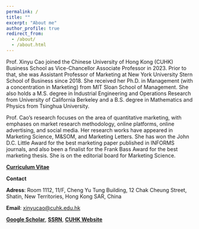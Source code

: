 ```yaml
---
permalink: /
title: ""
excerpt: "About me"
author_profile: true
redirect_from: 
  - /about/
  - /about.html
---
```

Prof. Xinyu Cao joined the Chinese University of Hong Kong (CUHK) Business School as Vice-Chancellor Associate Professor in 2023. Prior to that, she was Assistant Professor of Marketing at New York University Stern School of Business since 2018. She received her Ph.D. in Management (with a concentration in Marketing) from MIT Sloan School of Management. She also holds a M.S. degree in Industrial Engineering and Operations Research from University of California Berkeley and a B.S. degree in Mathematics and Physics from Tsinghua University. 

Prof. Cao’s research focuses on the area of quantitative marketing, with emphases on market research methodology, online platforms, online advertising, and social media. Her research works have appeared in Marketing Science, M&SOM, and Marketing Letters. She has won the John D.C. Little Award for the best marketing paper published in INFORMS journals, and also been a finalist for the Frank Bass Award for the best marketing thesis. She is on the editorial board for Marketing Science.


[**Curriculum Vitae**](https://www.dropbox.com/s/6ap2krtsmzc0o74/CV.docx?dl=0)



**Contact**

**Adress**: Room 1112, 11/F, Cheng Yu Tung Building, 12 Chak Cheung Street, Shatin, New Territories, Hong Kong SAR, China

**Email**: [xinyucao@cuhk.edu.hk](mailto:xinyucao@cuhk.edu.hk)

[**Google Scholar**](https://scholar.google.com/citations?user=ScwrGA0AAAAJ&hl=en), [**SSRN**](https://papers.ssrn.com/sol3/cf_dev/AbsByAuth.cfm?per_id=2526499), [**CUHK Website**](https://www.bschool.cuhk.edu.hk/staff/cao-xinyu/)
